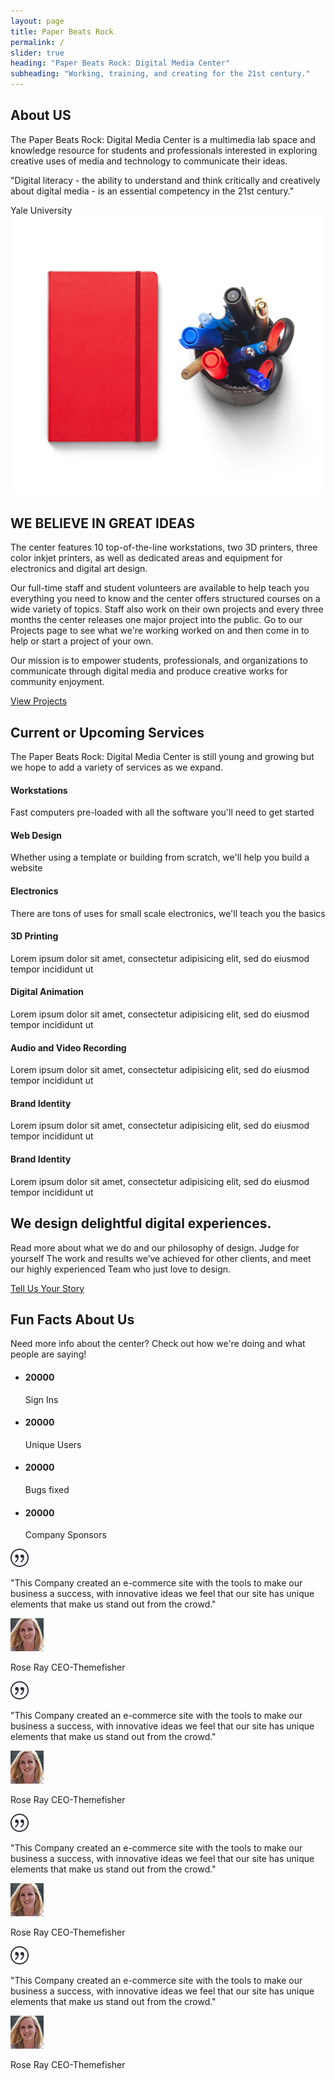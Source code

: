 ```yaml
---
layout: page
title: Paper Beats Rock
permalink: /
slider: true
heading: "Paper Beats Rock: Digital Media Center"
subheading: "Working, training, and creating for the 21st century."
---
```

<!-- About Us Start -->
<section id="intro">
  <div class="container">
    <div class="row">
      <div class="col-md-7 col-sm-12">
        <div class="section-title">
          <h2>About US</h2>
            <p>The Paper Beats Rock: Digital Media Center is a multimedia lab space and knowledge resource for students and professionals interested in exploring creative uses of media and technology to communicate their ideas.</p>
            <p class="quote">"Digital literacy - the ability to understand and think critically and creatively about digital media - is an essential competency in the 21st century."</p>
            <div class="quotor">Yale University</div>
        </div><!-- section-title close -->
      </div><!-- .col-md-7 close -->
      <div class="col-md-5 col-sm-8">
        <div class="block">
          <img src="img/wrapper-img.png" alt="Img">
        </div>
      </div><!-- .col-md-5 close -->
      </div><!-- row close -->
  </div><!-- container close -->
</section>

<!-- Great Ideas Start -->
<section id="feature">
  <div class="container">
    <div class="row">
      <div class="col-md-6 col-md-offset-6">
        <div class="section-title">
          <h2>WE BELIEVE IN GREAT IDEAS</h2>
          <p>The center features 10 top-of-the-line workstations, two 3D printers, three color inkjet printers, as well as dedicated areas and equipment for electronics and digital art design.</p>
          <p>Our full-time staff and student volunteers are available to help teach you everything you need to know and the center offers structured courses on a wide variety of topics. Staff also work on their own projects and every three months the center releases one major project into the public. Go to our Projects page to see what we're working worked on and then come in to help or start a project of your own. </p>
          <p>Our mission is to empower students, professionals, and organizations to communicate through digital media and produce creative works for community enjoyment.</p>
          <a href="#" class="btn btn-view-works">View Projects</a>
        </div><!-- section-title close -->
      </div><!-- .col-md-6 close -->
    </div><!-- row close -->
  </div><!-- container close -->
</section>

<!-- Upcoming Services Start -->
<!-- Description has a 75 character limit -->
<section id="service">
  <div class="container">
    <div class="row">
      <div class="section-title">
          <h2>Current or Upcoming Services</h2>
          <p>The Paper Beats Rock: Digital Media Center is still young and growing but we hope to add a variety of services as we expand.</p>
      </div><!-- section-title close -->
    </div><!-- row 1 close -->
    <div class="row ">
      <div class="col-sm-6 col-md-3">
        <div class="service-item">
          <i class="icon ion-coffee"></i>
          <h4>Workstations</h4>
          <p>Fast computers pre-loaded with all the software you'll need to get started</p>
        </div>
      </div>
      <div class="col-sm-6 col-md-3">
        <div class="service-item">
          <i class="ion-compass"></i>
          <h4>Web Design</h4>
          <p>Whether using a template or building from scratch, we'll help you build a website</p>
        </div>
      </div>
      <div class="col-sm-6 col-md-3">
        <div class="service-item">
          <i class="ion-image"></i>
          <h4>Electronics</h4>
          <p>There are tons of uses for small scale electronics, we'll teach you the basics</p>
        </div>
      </div>
      <div class="col-sm-6 col-md-3">
        <div class="service-item">
          <i class="ion-bug"></i>
          <h4>3D Printing</h4>
          <p>Lorem ipsum dolor sit amet, consectetur adipisicing elit, sed do eiusmod tempor incididunt ut </p>
        </div>
      </div>
      <div class="col-sm-6 col-md-3">
        <div class="service-item">
          <i class="ion-headphone"></i>
          <h4>Digital Animation</h4>
          <p>Lorem ipsum dolor sit amet, consectetur adipisicing elit, sed do eiusmod tempor incididunt ut </p>
        </div>
      </div>
      <div class="col-sm-6 col-md-3">
        <div class="service-item">
          <i class="ion-leaf"></i>
          <h4>Audio and Video Recording</h4>
          <p>Lorem ipsum dolor sit amet, consectetur adipisicing elit, sed do eiusmod tempor incididunt ut </p>
        </div>
      </div>
      <div class="col-sm-6 col-md-3">
        <div class="service-item">
          <i class="ion-planet"></i>
          <h4>Brand Identity</h4>
          <p>Lorem ipsum dolor sit amet, consectetur adipisicing elit, sed do eiusmod tempor incididunt ut </p>
        </div>
      </div>
      <div class="col-sm-6 col-md-3">
        <div class="service-item">
          <i class="ion-earth"></i>
          <h4>Brand Identity</h4>
          <p>Lorem ipsum dolor sit amet, consectetur adipisicing elit, sed do eiusmod tempor incididunt ut </p>
        </div>
      </div>
    </div><!-- row 2 close -->
  </div><!-- container close -->
</section>

<!-- Call to action Start -->
<section id="call-to-action">
  <div class="container">
    <div class="row">
      <div class="col-md-12">
        <h2>We design delightful digital experiences.</h2>
        <p>Read more about what we do and our philosophy of design. Judge for yourself The work and results we’ve achieved for other clients, and meet our highly experienced Team who just love to design.</p>
        <a class="btn btn-default btn-call-to-action" href="#" >Tell Us Your Story</a>
      </div><!-- col-md-12 close -->
    </div><!-- row close -->
  </div><!-- container close -->
</section>

<!-- Fun Facts & Testimonial Start -->
<section id="testimonial">
  <div class="container">
    <div class="row">
      <div class="section-title text-center">
        <h2>Fun Facts About Us</h2>
        <p>Need more info about the center? Check out how we're doing and what people are saying!</p>
      </div><!-- section-title close -->
    </div><!-- row 1 close -->
    <div class="row">
      <div class="col-md-6">
        <div class="block">
          <ul class="counter-box clearfix">
            <li>
              <div class="block">
                <i class="ion-ios-chatboxes-outline"></i>
                <h4 class="counter">20000</h4>
                <span>Sign Ins</span>
              </div>
            </li>
            <li>
              <div class="block">
                <i class="ion-ios-glasses-outline"></i>
                <h4 class="counter">20000</h4>
                <span>Unique Users</span>
              </div>
            </li>
            <li>
              <div class="block">
                <i class="ion-ios-compose-outline"></i>
                <h4 class="counter">20000</h4>
                <span>Bugs fixed</span>
              </div>
            </li>
            <li>
              <div class="block">
                <i class="ion-ios-timer-outline"></i>
                <h4 class="counter">20000</h4>
                <span>Company Sponsors</span>
              </div>
            </li>
          </ul>
        </div><!-- block close -->
      </div><!-- col-md-6 1 close -->
      <div class="col-md-6">
        <div class="testimonial-carousel">
          <div id="testimonial-slider" class="owl-carousel">
            <div>
              <img src="img/cotation.png" alt="IMG">
              <p>"This Company created an e-commerce site with the tools to make our business a success, with innovative ideas we feel that our site has unique elements that make us stand out from the crowd."</p>
              <div class="user">
                <img src="img/item-img1.jpg" alt="Pepole">
                <p><span>Rose Ray</span> CEO-Themefisher</p>
              </div>
            </div>
            <div>
              <img src="img/cotation.png" alt="IMG">
              <p>"This Company created an e-commerce site with the tools to make our business a success, with innovative ideas we feel that our site has unique elements that make us stand out from the crowd."</p>
              <div class="user">
                <img src="img/item-img1.jpg" alt="Pepole">
                <p><span>Rose Ray</span> CEO-Themefisher</p>
              </div>
            </div>
            <div>
              <img src="img/cotation.png" alt="IMG">
              <p>"This Company created an e-commerce site with the tools to make our business a success, with innovative ideas we feel that our site has unique elements that make us stand out from the crowd."</p>
              <div class="user">
                <img src="img/item-img1.jpg" alt="Pepole">
                <p><span>Rose Ray</span> CEO-Themefisher</p>
              </div>
            </div>
            <div>
              <img src="img/cotation.png" alt="IMG">
              <p>"This Company created an e-commerce site with the tools to make our business a success, with innovative ideas we feel that our site has unique elements that make us stand out from the crowd."</p>
              <div class="user">
                <img src="img/item-img1.jpg" alt="Pepole">
                <p><span>Rose Ray</span> CEO-Themefisher</p>
              </div>
            </div>
          </div><!-- testimonial slider close -->
        </div><!-- testimonial carosel close -->
      </div><!-- col-md-6 2 close -->
    </div><!-- row 2 close -->
  </div><!-- container close -->
</section>
